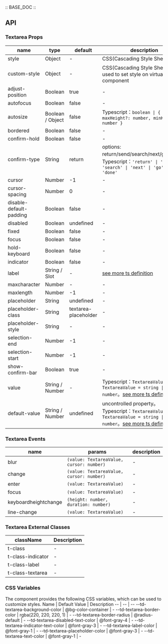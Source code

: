 :: BASE_DOC ::

## API

### Textarea Props

name | type | default | description | required
-- | -- | -- | -- | --
style | Object | - | CSS(Cascading Style Sheets) | N
custom-style | Object | - | CSS(Cascading Style Sheets)，used to set style on virtual component | N
adjust-position | Boolean | true | \- | N
autofocus | Boolean | false | \- | N
autosize | Boolean / Object | false | Typescript：`boolean \| { maxHeight?: number, minHeight?: number }` | N
bordered | Boolean | false | \- | N
confirm-hold | Boolean | false | \- | N
confirm-type | String | return | options: return/send/search/next/go/done。Typescript：`'return' \| 'send' \| 'search' \| 'next' \| 'go' \| 'done'` | N
cursor | Number | -1 | \- | N
cursor-spacing | Number | 0 | \- | N
disable-default-padding | Boolean | false | \- | N
disabled | Boolean | undefined | \- | N
fixed | Boolean | false | \- | N
focus | Boolean | false | \- | N
hold-keyboard | Boolean | false | \- | N
indicator | Boolean | false | \- | N
label | String / Slot | - | [see more ts definition](https://github.com/Tencent/tdesign-miniprogram/blob/develop/src/common/common.ts) | N
maxcharacter | Number | - | \- | N
maxlength | Number | -1 | \- | N
placeholder | String | undefined | \- | N
placeholder-class | String | textarea-placeholder | \- | N
placeholder-style | String | - | \- | N
selection-end | Number | -1 | \- | N
selection-start | Number | -1 | \- | N
show-confirm-bar | Boolean | true | \- | N
value | String / Number | - | Typescript：`TextareaValue` `type TextareaValue = string \| number`。[see more ts definition](https://github.com/Tencent/tdesign-miniprogram/tree/develop/src/textarea/type.ts) | N
default-value | String / Number | undefined | uncontrolled property。Typescript：`TextareaValue` `type TextareaValue = string \| number`。[see more ts definition](https://github.com/Tencent/tdesign-miniprogram/tree/develop/src/textarea/type.ts) | N

### Textarea Events

name | params | description
-- | -- | --
blur | `(value: TextareaValue, cursor: number)` | \-
change | `(value: TextareaValue, cursor: number)` | \-
enter | `(value: TextareaValue)` | \-
focus | `(value: TextareaValue)` | \-
keyboardheightchange | `(height: number, duration: number)` | \-
line-change | `(value: TextareaValue)` | \-

### Textarea External Classes

className | Description
-- | --
t-class | \-
t-class-indicator | \-
t-class-label | \-
t-class-textarea | \-

### CSS Variables

The component provides the following CSS variables, which can be used to customize styles.
Name | Default Value | Description
-- | -- | --
--td-textarea-background-color | @bg-color-container | -
--td-textarea-border-color | rgba(220, 220, 220, 1) | -
--td-textarea-border-radius | @radius-default | -
--td-textarea-disabled-text-color | @font-gray-4 | -
--td-textarea-indicator-text-color | @font-gray-3 | -
--td-textarea-label-color | @font-gray-1 | -
--td-textarea-placeholder-color | @font-gray-3 | -
--td-textarea-text-color | @font-gray-1 | -